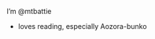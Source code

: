 I’m @mtbattie
- loves reading, especially Aozora-bunko
<!---
mtbattie/mtbattie is a ✨ special ✨ repository because its `README.md` (this file) appears on your GitHub profile.
You can click the Preview link to take a look at your changes.
--->
